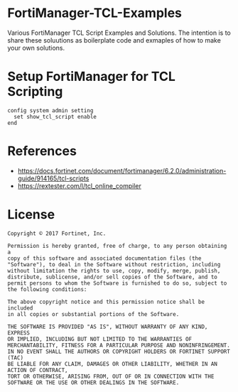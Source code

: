 # FortiManager-TCL-Examples
Various FortiManager TCL Script Examples and Solutions. The intention is to share these soluutions as boilerplate code and exmaples of how to make your own solutions.

# Setup FortiManager for TCL Scripting
```
config system admin setting 
  set show_tcl_script enable 
end
```

# References
 - https://docs.fortinet.com/document/fortimanager/6.2.0/administration-guide/914165/tcl-scripts
 - https://rextester.com/l/tcl_online_compiler 

# License
```
Copyright © 2017 Fortinet, Inc.

Permission is hereby granted, free of charge, to any person obtaining a
copy of this software and associated documentation files (the
"Software"), to deal in the Software without restriction, including
without limitation the rights to use, copy, modify, merge, publish,
distribute, sublicense, and/or sell copies of the Software, and to
permit persons to whom the Software is furnished to do so, subject to
the following conditions:

The above copyright notice and this permission notice shall be included
in all copies or substantial portions of the Software.

THE SOFTWARE IS PROVIDED "AS IS", WITHOUT WARRANTY OF ANY KIND, EXPRESS
OR IMPLIED, INCLUDING BUT NOT LIMITED TO THE WARRANTIES OF
MERCHANTABILITY, FITNESS FOR A PARTICULAR PURPOSE AND NONINFRINGEMENT.
IN NO EVENT SHALL THE AUTHORS OR COPYRIGHT HOLDERS OR FORTINET SUPPORT (TAC) 
BE LIABLE FOR ANY CLAIM, DAMAGES OR OTHER LIABILITY, WHETHER IN AN ACTION OF CONTRACT,
TORT OR OTHERWISE, ARISING FROM, OUT OF OR IN CONNECTION WITH THE
SOFTWARE OR THE USE OR OTHER DEALINGS IN THE SOFTWARE.
```

